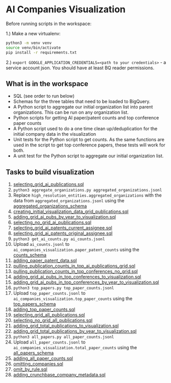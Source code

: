 # AI Companies Visualization

Before running scripts in the workspace:

1.) Make a new virtualenv:
 
 ```bash
python3 -m venv venv
source venv/bin/activate
pip install -r requirements.txt
```

2.) `export GOOGLE_APPLICATION_CREDENTIALS=<path to your credentials>` - a service account json.
You should have at least BQ reader permissions.

## What is in the workspace

* SQL (see order to run below)
* Schemas for the three tables that need to be loaded to BigQuery.
* A Python script to aggregate our initial organization list into parent organizations. This can be run on any organization list.  
* Python scripts for getting AI paper/patent counts and top conference paper counts
* A Python script used to do a one time clean up/deduplication for the initial company data in the visualization
* Unit tests for the Python script to get counts. As the same functions are used in the
script to get top conference papers, these tests will work for both.
* A unit test for the Python script to aggregate our initial organization list.

## Tasks to build visualization

1. [selecting_grid_ai_publications.sql](../sql/selecting_grid_ai_publications.sql)
2. `python3 aggregate_organizations.py aggregated_organizations.jsonl`
3. Replace `high_resolution_entities.aggregated_organizations` with the data from `aggregated_organizations.jsonl` using the [aggregated_organizations_schema](../schemas/aggregated_organizations_schema.json)   
4. [creating_initial_visualization_data_grid_publications.sql](../sql/creating_initial_visualization_data_grid_publications.sql)
5. [adding_grid_ai_pubs_by_year_to_visualization.sql](../sql/adding_grid_ai_pubs_by_year_to_visualization.sql)
6. [selecting_no_grid_ai_publications.sql](../sql/selecting_no_grid_ai_publications.sql)
7. [selecting_grid_ai_patents_current_assignee.sql](../sql/selecting_grid_ai_patents_current_assignee.sql)
8. [selecting_grid_ai_patents_original_assignee.sql](../sql/selecting_grid_ai_patents_original_assignee.sql)
9. `python3 get_ai_counts.py ai_counts.jsonl` 
10. Upload `ai_counts.jsonl` to `ai_companies_visualization.paper_patent_counts` using the [counts_schema](../schemas/counts_schema.json)
11. [adding_paper_patent_data.sql](../sql/adding_paper_patent_data.sql)
12. [pulling_publication_counts_in_top_ai_publications_grid.sql](../sql/pulling_publication_counts_in_top_ai_publications_grid.sql)
13. [pulling_publication_counts_in_top_conferences_no_grid.sql](../sql/pulling_publication_counts_in_top_conferences_no_grid.sql)
14. [adding_grid_ai_pubs_in_top_conferences_to_visualization.sql](../sql/adding_grid_ai_pubs_in_top_conferences_to_visualization.sql)
15. [adding_grid_ai_pubs_in_top_conferences_by_year_to_visualization.sql](../sql/adding_grid_ai_pubs_in_top_conferences_by_year_to_visualization.sql)
16. `python3 top_papers.py top_paper_counts.jsonl`
17. Upload `top_paper_counts.jsonl` to `ai_companies_visualization.top_paper_counts` using the [top_papers_schema](../schemas/top_papers_schema.json)
18. [adding_top_paper_counts.sql](../sql/adding_top_paper_counts.sql)
19. [selecting_grid_all_publications.sql](../sql/selecting_grid_all_publications.sql)
20. [selecting_no_grid_all_publications.sql](../sql/selecting_no_grid_all_publications.sql)    
21. [adding_grid_total_publications_to_visualization.sql](../sql/adding_grid_total_publications_to_visualization.sql)
22. [adding_grid_total_publications_by_year_to_visualization.sql](../sql/adding_grid_total_publications_by_year_to_visualization.sql)
23. `python3 all_papers.py all_paper_counts.jsonl`
24. Upload `all_paper_counts.jsonl` to `ai_companies_visualization.total_paper_counts` using the [all_papers_schema](../schemas/all_papers_schema.json)
25. [adding_all_paper_counts.sql](../sql/adding_all_paper_counts.sql)
26. [omitting_companies.sql](../sql/omitting_companies.sql)
27. [omit_by_rule.sql](../sql/omit_by_rule.sql)
28. [adding_crunchbase_company_metadata.sql](../sql/adding_crunchbase_company_metadata.sql)